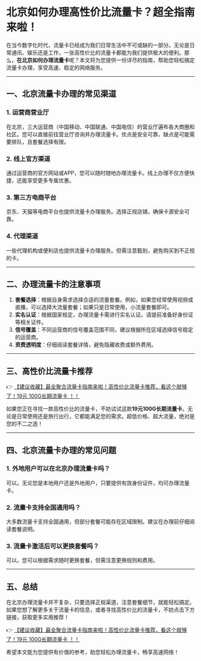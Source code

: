 # 北京如何办理高性价比流量卡？超全指南来啦！

在当今数字化时代，流量卡已经成为我们日常生活中不可或缺的一部分。无论是日常通讯、娱乐还是工作，一张高性价比的流量卡都能为我们提供极大的便利。那么，**在北京如何办理流量卡**呢？本文将为您提供一份详尽的指南，帮助您轻松搞定流量卡办理，享受高速、稳定的网络服务。

---

## 一、北京流量卡办理的常见渠道

### 1. 运营商营业厅
在北京，三大运营商（中国移动、中国联通、中国电信）的营业厅遍布各大商圈和社区。您可以直接前往营业厅咨询并办理流量卡。优点是安全可靠，缺点是可能需要排队，且套餐选择有限。

### 2. 线上官方渠道
通过运营商的官方网站或APP，您可以随时随地办理流量卡。线上办理不仅方便快捷，还能享受更多专属优惠。

### 3. 第三方电商平台
京东、天猫等电商平台也提供流量卡办理服务。选择正规店铺，确保卡源安全可靠。

### 4. 代理渠道
一些代理机构或便利店也提供流量卡办理服务。但需注意甄别，避免购买到不正规的卡。

---

## 二、办理流量卡的注意事项

1. **套餐选择**：根据自身需求选择合适的流量套餐。例如，如果您经常使用视频或直播，可以选择大流量套餐；如果只是日常使用，小流量套餐即可。
2. **实名认证**：根据国家规定，办理流量卡需进行实名认证。请提前准备好身份证等相关证件。
3. **信号覆盖**：不同运营商的信号覆盖范围不同，建议根据所在区域选择信号稳定的运营商。
4. **资费透明度**：仔细阅读套餐详情，避免隐藏收费或额外费用。

---

## 三、高性价比流量卡推荐

👉 [【建议收藏】最全聚合流量卡指南来啦！高性价比流量卡推荐，看这个就够了！19元 100G长期流量卡 ！！](https://bit.ly/Liuliangka)

如果您正在寻找一款高性价比的流量卡，不妨试试这款**19元100G长期流量卡**。无论是日常使用还是旅行出行，它都能满足您的需求。超低价格、超大流量，绝对是您的不二之选！

---

## 四、北京流量卡办理的常见问题

### 1. 外地用户可以在北京办理流量卡吗？
可以。无论您是本地用户还是外地用户，只要提供有效身份证件，均可办理流量卡。

### 2. 流量卡支持全国通用吗？
大多数流量卡支持全国通用，但部分套餐可能存在区域限制。建议在办理前仔细阅读套餐说明。

### 3. 流量卡激活后可以更换套餐吗？
可以。您可以根据需求随时更换套餐，但需注意更换规则和费用。

---

## 五、总结

在北京办理流量卡并不复杂，只要选择正规渠道，注意套餐细节，就能轻松搞定。如果您想了解更多关于流量卡的信息，或者寻找高性价比的流量卡，不妨点击下方链接，获取更多实用推荐！

👉 [【建议收藏】最全聚合流量卡指南来啦！高性价比流量卡推荐，看这个就够了！19元 100G长期流量卡 ！！](https://bit.ly/Liuliangka)

希望本文能为您提供有价值的参考，助您轻松办理流量卡，畅享高速网络！